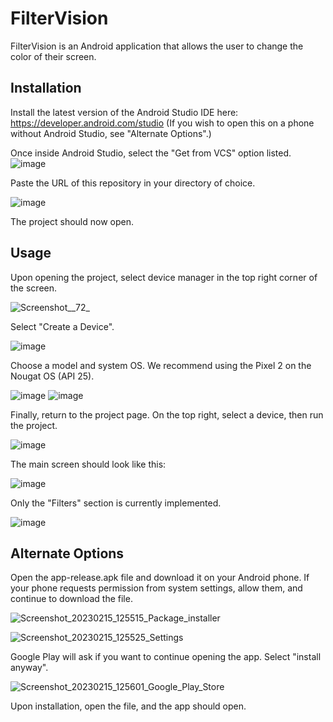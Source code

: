 # FilterVision

FilterVision is an Android application that allows the user to change the color of their screen.

## Installation

Install the latest version of the Android Studio IDE here: https://developer.android.com/studio
(If you wish to open this on a phone without Android Studio, see "Alternate Options".)

Once inside Android Studio, select the "Get from VCS" option listed. ![image](/uploads/9e1fe9907c79a024f70eb05eede050c2/image.png)

Paste the URL of this repository in your directory of choice.

![image](/uploads/ff0d15e006fd28e789ad9f84a0026417/image.png)

The project should now open.

## Usage

Upon opening the project, select device manager in the top right corner of the screen.

![Screenshot__72_](/uploads/b2d9db5020c0d8e910a9051d5deb4e3c/Screenshot__72_.png)

Select "Create a Device".

![image](/uploads/1a7e06b34838f0a13896f2c66361e741/image.png)

Choose a model and system OS. We recommend using the Pixel 2 on the Nougat OS (API 25).

![image](/uploads/e24d19bf07a220a804efbacfd5aa21ff/image.png)
![image](/uploads/b02ad7f83a89eb4f06a865b5fab0ba98/image.png)

Finally, return to the project page. On the top right, select a device, then run the project.

![image](/uploads/d201490bb8cd9f473eeb92c507458504/image.png)

The main screen should look like this:

![image](/uploads/459058cdf26a516e52a7b85aba843e17/image.png)

Only the "Filters" section is currently implemented.

![image](/uploads/b4cadd6cf197207d2d2767088a019c91/image.png)

## Alternate Options
Open the app-release.apk file and download it on your Android phone. If your phone requests permission from system settings, allow them, and continue to download the file.

![Screenshot_20230215_125515_Package_installer](/uploads/a16b22698696700e57ee5636149ab7b9/Screenshot_20230215_125515_Package_installer.jpg)

![Screenshot_20230215_125525_Settings](/uploads/18fccb698dc985538ba3526d80fb108b/Screenshot_20230215_125525_Settings.jpg)

Google Play will ask if you want to continue opening the app. Select "install anyway".

![Screenshot_20230215_125601_Google_Play_Store](/uploads/52d8556744af94ec84c57751d8e86f62/Screenshot_20230215_125601_Google_Play_Store.jpg)

Upon installation, open the file, and the app should open.
